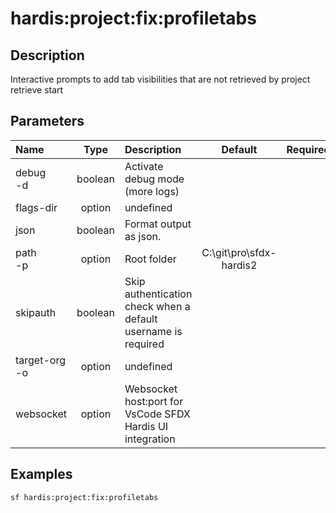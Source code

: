 <!-- This file has been generated with command 'sf hardis:doc:plugin:generate'. Please do not update it manually or it may be overwritten -->
# hardis:project:fix:profiletabs

## Description

Interactive prompts to add tab visibilities that are not retrieved by project retrieve start

## Parameters

| Name              |  Type   | Description                                                   |         Default         | Required | Options |
|:------------------|:-------:|:--------------------------------------------------------------|:-----------------------:|:--------:|:-------:|
| debug<br/>-d      | boolean | Activate debug mode (more logs)                               |                         |          |         |
| flags-dir         | option  | undefined                                                     |                         |          |         |
| json              | boolean | Format output as json.                                        |                         |          |         |
| path<br/>-p       | option  | Root folder                                                   | C:\git\pro\sfdx-hardis2 |          |         |
| skipauth          | boolean | Skip authentication check when a default username is required |                         |          |         |
| target-org<br/>-o | option  | undefined                                                     |                         |          |         |
| websocket         | option  | Websocket host:port for VsCode SFDX Hardis UI integration     |                         |          |         |

## Examples

```shell
sf hardis:project:fix:profiletabs
```


